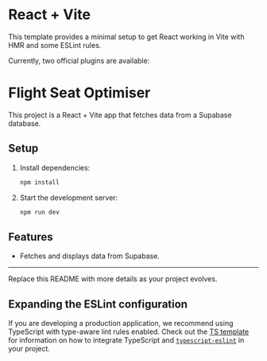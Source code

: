 # React + Vite

This template provides a minimal setup to get React working in Vite with HMR and some ESLint rules.

Currently, two official plugins are available:


# Flight Seat Optimiser

This project is a React + Vite app that fetches data from a Supabase database.

## Setup

1. Install dependencies:
	```sh
	npm install
	```
2. Start the development server:
	```sh
	npm run dev
	```



## Features
- Fetches and displays data from Supabase.

---

Replace this README with more details as your project evolves.

## Expanding the ESLint configuration

If you are developing a production application, we recommend using TypeScript with type-aware lint rules enabled. Check out the [TS template](https://github.com/vitejs/vite/tree/main/packages/create-vite/template-react-ts) for information on how to integrate TypeScript and [`typescript-eslint`](https://typescript-eslint.io) in your project.
